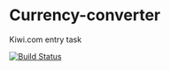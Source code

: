 # Currency-converter
Kiwi.com entry task

[![Build Status](https://travis-ci.com/dubinek42/Currency-converter.svg?token=JHuza4cY5JycVgsEpGRq&branch=master)](https://travis-ci.com/dubinek42/Currency-converter)

